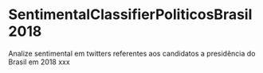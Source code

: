 # SentimentalClassifierPoliticosBrasil2018
Analize sentimental em twitters referentes aos candidatos a presidência do Brasil em 2018
xxx